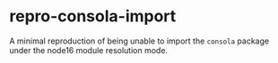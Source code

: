 # repro-consola-import
A minimal reproduction of being unable to import the `consola` package under the node16 module resolution mode.
